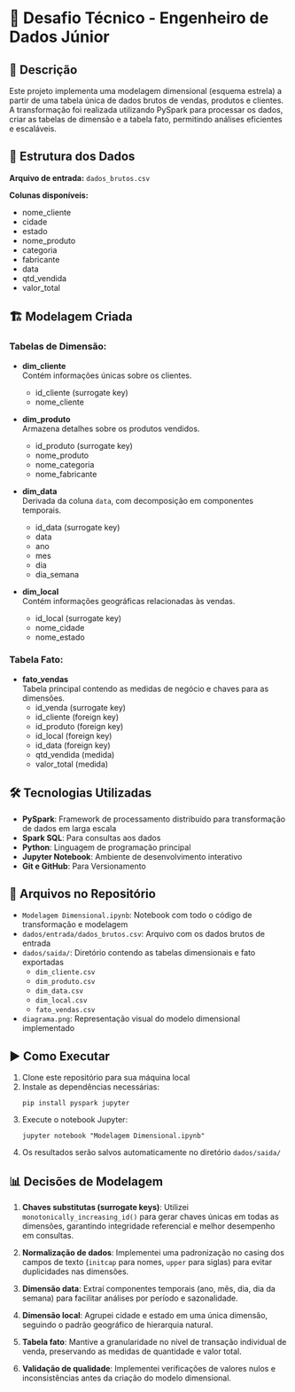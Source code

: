 # 🚀 Desafio Técnico - Engenheiro de Dados Júnior

## 🧾 Descrição
Este projeto implementa uma modelagem dimensional (esquema estrela) a partir de uma tabela única de dados brutos de vendas, produtos e clientes. A transformação foi realizada utilizando PySpark para processar os dados, criar as tabelas de dimensão e a tabela fato, permitindo análises eficientes e escaláveis.

## 📁 Estrutura dos Dados

**Arquivo de entrada:** `dados_brutos.csv`

**Colunas disponíveis:**
- nome_cliente
- cidade
- estado
- nome_produto
- categoria
- fabricante
- data
- qtd_vendida
- valor_total

## 🏗 Modelagem Criada

### Tabelas de Dimensão:

- **dim_cliente**  
  Contém informações únicas sobre os clientes.
  - id_cliente (surrogate key)
  - nome_cliente

- **dim_produto**  
  Armazena detalhes sobre os produtos vendidos.
  - id_produto (surrogate key)
  - nome_produto
  - nome_categoria
  - nome_fabricante

- **dim_data**  
  Derivada da coluna `data`, com decomposição em componentes temporais.
  - id_data (surrogate key)
  - data
  - ano
  - mes
  - dia
  - dia_semana

- **dim_local**  
  Contém informações geográficas relacionadas às vendas.
  - id_local (surrogate key)
  - nome_cidade
  - nome_estado

### Tabela Fato:

- **fato_vendas**  
  Tabela principal contendo as medidas de negócio e chaves para as dimensões.
  - id_venda (surrogate key)
  - id_cliente (foreign key)
  - id_produto (foreign key)
  - id_local (foreign key)
  - id_data (foreign key)
  - qtd_vendida (medida)
  - valor_total (medida)

## 🛠 Tecnologias Utilizadas

- **PySpark**: Framework de processamento distribuído para transformação de dados em larga escala
- **Spark SQL**: Para consultas aos dados
- **Python**: Linguagem de programação principal
- **Jupyter Notebook**: Ambiente de desenvolvimento interativo
- **Git e GitHub**: Para Versionamento

## 📂 Arquivos no Repositório

- `Modelagem Dimensional.ipynb`: Notebook com todo o código de transformação e modelagem
- `dados/entrada/dados_brutos.csv`: Arquivo com os dados brutos de entrada
- `dados/saida/`: Diretório contendo as tabelas dimensionais e fato exportadas
  - `dim_cliente.csv`
  - `dim_produto.csv`
  - `dim_data.csv`
  - `dim_local.csv`
  - `fato_vendas.csv`
- `diagrama.png`: Representação visual do modelo dimensional implementado

## ▶️ Como Executar

1. Clone este repositório para sua máquina local
2. Instale as dependências necessárias:
   ```
   pip install pyspark jupyter
   ```
3. Execute o notebook Jupyter:
   ```
   jupyter notebook "Modelagem Dimensional.ipynb"
   ```
4. Os resultados serão salvos automaticamente no diretório `dados/saida/`

## 📊 Decisões de Modelagem

1. **Chaves substitutas (surrogate keys)**: Utilizei `monotonically_increasing_id()` para gerar chaves únicas em todas as dimensões, garantindo integridade referencial e melhor desempenho em consultas.

2. **Normalização de dados**: Implementei uma padronização no casing dos campos de texto (`initcap` para nomes, `upper` para siglas) para evitar duplicidades nas dimensões.

3. **Dimensão data**: Extraí componentes temporais (ano, mês, dia, dia da semana) para facilitar análises por período e sazonalidade.

4. **Dimensão local**: Agrupei cidade e estado em uma única dimensão, seguindo o padrão geográfico de hierarquia natural.

5. **Tabela fato**: Mantive a granularidade no nível de transação individual de venda, preservando as medidas de quantidade e valor total.

6. **Validação de qualidade**: Implementei verificações de valores nulos e inconsistências antes da criação do modelo dimensional.